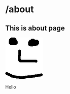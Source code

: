 # /about


## This is about page
![me](https://raw.githubusercontent.com/miroslavkurka/miroslavkurka.github.io/master/profilepic.png)

Hello 
